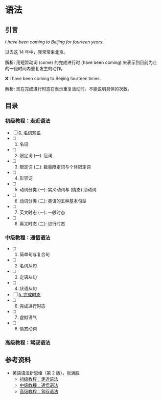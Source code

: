 # 语法

## 引言

*I have been coming to Beijing for fourteen years*.

过去这 14 年中，我常常来北京。

解析: 用短暂动词 (come) 的完成进行时 (have been coming)
来表示到目前为止的一段时间内重复发生的动作。

❌ I have been coming to Beijing fourteen times.

解析: 现在完成进行时态在表示重复活动时，不能说明具体的次数。

## 目录

### 初级教程：走近语法

- [ ] [0. 名词短语](1_0_noun_phrase.md)
- [ ] 1. 名词
- [ ] 2. 限定词 (一): 冠词
- [ ] 3. 限定词 (二): 数量限定词与个体限定词
- [ ] 4. 形容词
- [ ] 5. 动词分类 (一): 实义动词与 (情态) 助动词
- [ ] 6. 动词分类 (二): 英语的五种基本句型
- [ ] 7. 英文时态 (一): 一般时态
- [ ] 8. 英文时态 (二): 进行时态

### 中级教程：通悟语法

- [ ] 1. 简单句与复合句
- [ ] 2. 名词从句
- [ ] 3. 定语从句
- [ ] 4. 状语从句
- [ ] [5. 完成时态](2_5_perfect_tense.md)
- [ ] 6. 完成进行时态
- [ ] 7. 虚拟语气
- [ ] 8. 情态动词

### 高级教程：驾驭语法

## 参考资料

- 英语语法新思维（第 2 版），张满胜
  - [初级教程：走近语法](https://book.douban.com/subject/30701505/)
  - [中级教程：通悟语法](https://book.douban.com/subject/30571037/)
  - [高级教程：驾驭语法](https://book.douban.com/subject/30778541/)
